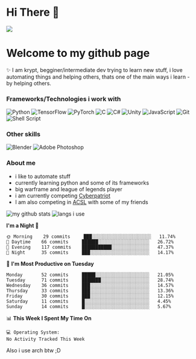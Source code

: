 # Hi There :wave:
![](https://profile-counter.glitch.me/PineMaster/count.svg)

# Welcome to my github page
:sparkles: I am krypt, begginer/intermediate dev trying to learn new stuff, i love automating things and helping others, thats one of the main ways i learn - by helping others.

### Frameworks/Technologies i work with
<img alt="Python" src="https://img.shields.io/badge/python%20-%2314354C.svg?&style=for-the-badge&logo=python&logoColor=white"/> <img alt="TensorFlow" src="https://img.shields.io/badge/TensorFlow%20-%23FF6F00.svg?&style=for-the-badge&logo=TensorFlow&logoColor=white" /> <img alt="PyTorch" src="https://img.shields.io/badge/PyTorch%20-%23EE4C2C.svg?&style=for-the-badge&logo=PyTorch&logoColor=white" /> <img alt="C" src="https://img.shields.io/badge/c%20-%2300599C.svg?&style=for-the-badge&logo=c&logoColor=white"/> <img alt="C#" src="https://img.shields.io/badge/c%23%20-%23239120.svg?&style=for-the-badge&logo=c-sharp&logoColor=white"/> <img alt="Unity" src="https://img.shields.io/badge/unity%20-%23000000.svg?&style=for-the-badge&logo=unity&logoColor=white"/> <img alt="JavaScript" src="https://img.shields.io/badge/javascript%20-%23323330.svg?&style=for-the-badge&logo=javascript&logoColor=%23F7DF1E"/> <img alt="Git" src="https://img.shields.io/badge/git%20-%23F05033.svg?&style=for-the-badge&logo=git&logoColor=white"/> <img alt="Shell Script" src="https://img.shields.io/badge/shell_script%20-%23121011.svg?&style=for-the-badge&logo=gnu-bash&logoColor=white"/>

### Other skills
<img alt="Blender" src="https://img.shields.io/badge/blender%20-%23F5792A.svg?&style=for-the-badge&logo=blender&logoColor=white"/> <img alt="Adobe Photoshop" src="https://img.shields.io/badge/adobe%20photoshop%20-%2331A8FF.svg?&style=for-the-badge&logo=adobe%20photoshop&logoColor=white"/>

### About me
- i like to automate stuff
- currently learning python and some of its frameworks
- big warframe and league of legends player
- i am currently competing [Cyberpatriot](https://www.uscyberpatriot.org/)
- I am also competing in [ACSL](https://www.acsl.org/) with some of my friends

![my github stats](https://github-readme-stats-abserari.vercel.app/api?username=PineMaster&show_icons=true&bg_color=30,e96443,904e95&title_color=fff&text_color=fff)
![langs i use](https://github-readme-stats.vercel.app/api/top-langs/?username=PineMaster&show_icons=true&bg_color=30,904e95,e96443&title_color=fff&text_color=fff)

<!--START_SECTION:waka-->
**I'm a Night 🦉** 

```text
🌞 Morning    29 commits     ███░░░░░░░░░░░░░░░░░░░░░░   11.74% 
🌆 Daytime    66 commits     ██████░░░░░░░░░░░░░░░░░░░   26.72% 
🌃 Evening    117 commits    ███████████░░░░░░░░░░░░░░   47.37% 
🌙 Night      35 commits     ███░░░░░░░░░░░░░░░░░░░░░░   14.17%

```
📅 **I'm Most Productive on Tuesday** 

```text
Monday       52 commits     █████░░░░░░░░░░░░░░░░░░░░   21.05% 
Tuesday      71 commits     ███████░░░░░░░░░░░░░░░░░░   28.74% 
Wednesday    36 commits     ███░░░░░░░░░░░░░░░░░░░░░░   14.57% 
Thursday     33 commits     ███░░░░░░░░░░░░░░░░░░░░░░   13.36% 
Friday       30 commits     ███░░░░░░░░░░░░░░░░░░░░░░   12.15% 
Saturday     11 commits     █░░░░░░░░░░░░░░░░░░░░░░░░   4.45% 
Sunday       14 commits     █░░░░░░░░░░░░░░░░░░░░░░░░   5.67%

```


📊 **This Week I Spent My Time On** 

```text
💻 Operating System: 
No Activity Tracked This Week

```


<!--END_SECTION:waka-->


Also i use arch btw ;D
